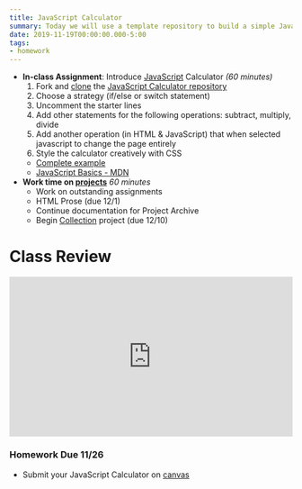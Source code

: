 ```yaml
---
title: JavaScript Calculator
summary: Today we will use a template repository to build a simple JavaScript calculator with a twist
date: 2019-11-19T00:00:00.000-5:00
tags:
- homework
---
```


- **In-class Assignment**: Introduce [JavaScript](/reference#js) Calculator *(60 minutes)*
   1. Fork and [clone](https://help.github.com/en/github/creating-cloning-and-archiving-repositories/cloning-a-repository) the [JavaScript Calculator repository](https://prmlg.ht/35maKyD)
   1. Choose a strategy (if/else or switch statement)
   2. Uncomment the starter lines
   3. Add other statements for the following operations: subtract, multiply, divide
   4. Add another operation (in HTML & JavaScript) that when selected javascript to change the page entirely
   5. Style the calculator creatively with CSS
  - [Complete example](https://dleatherman.github.io/calculator-template/)
  - [JavaScript Basics - MDN](https://developer.mozilla.org/en-US/docs/Learn/Getting_started_with_the_web/JavaScript_basics)
- **Work time on [projects](/projects)** *60 minutes*
  - Work on outstanding assignments
  - HTML Prose (due 12/1)
  - Continue documentation for Project Archive
  - Begin [Collection](/projects/) project (due 12/10)

# Class Review

<style>.embed-container { position: relative; padding-bottom: 56.25%; height: 0; overflow: hidden; max-width: 100%; } .embed-container iframe, .embed-container object, .embed-container embed { position: absolute; top: 0; left: 0; width: 100%; height: 100%; }</style><div class='embed-container'><iframe width="560" height="315" src="https://www.youtube.com/embed/amwWd1cqsuY" frameborder="0" allow="accelerometer; autoplay; encrypted-media; gyroscope; picture-in-picture" allowfullscreen></iframe></div>

### <a name="homework"></a>Homework Due 11/26

- Submit your JavaScript Calculator on [canvas](https://prmlg.ht/35j7Nza)